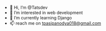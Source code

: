 - 👋 Hi, I’m @Tatsdev
- 👀 I’m interested in web development
- 🌱 I’m currently learning Django
- 📫 reach me on tpasipanodya018@gmail.com

<!---
Tatsdev/Tatsdev is a ✨ special ✨ repository because its `README.md` (this file) appears on your GitHub profile.
You can click the Preview link to take a look at your changes.
--->
